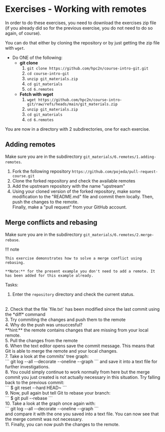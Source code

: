 # Exercises - Working with remotes 

In order to do these exercises, you need to download the exercises zip file (if you already did so for the previous exercise, you do not need to do so again, of course).

You can do that either by cloning the repository or by just getting the zip file with `wget`.

- Do ONE of the following:
    - **git clone**
        1. `git clone https://github.com/hpc2n/course-intro-git.git`
        2. `cd course-intro-git`
        3. `unzip git_materials.zip`
        4. `cd git_materials`
        5. `cd 6.remotes`
    - **Fetch with wget**
        1. `wget https://github.com/hpc2n/course-intro-git/raw/refs/heads/main/git_materials.zip`
        2. `unzip git_materials.zip`
        3. `cd git_materials`
        4. `cd 6.remotes`

You are now in a directory with 2 subdirectories, one for each exercise.

## Adding remotes

Make sure you are in the subdirectory `git_materials/6.remotes/1.adding-remotes`. 

1. Fork the following repository `https://github.com/pojeda/pull-request-course.git`<br>
2. Clone the forked repository and check the available remotes<br>
3. Add the upstream repository with the name "upstream"<br>
4. Using your cloned version of the forked repository, make some modification to the "README.md" file and commit them locally. Then, push the changes to the remote.<br>
Finally, make a "pull request" from your GitHub account.


## Merge conflicts and rebasing 

Make sure you are in the subdirectory `git_materials/6.remotes/2.merge-rebase`. 

!!! note 

    This exercise demonstrates how to solve a merge conflict using rebasing.

    **Note:** for the present example you don't need to add a remote. It has been added for this example already.

Tasks:

1. Enter the `repository` directory and check the current status.
<br>
2. Check that the file `file.txt` has been modified since the last commit
using the *diff* command
<br>
3. Try commiting the changes and push them to the remote
<br>
4. Why do the push was unsuccesful?
<br>
**hint:** the remote contains changes that are missing from your local
remote. 
<br>
5. Pull the changes from the remote
<br>
6. When the text editor opens save the commit message. This means that
Git is able to merge the remote and your local changes.
<br>
7. Take a look at the commits' tree graph:
<br>
```
git log --all --decorate --oneline --graph
```
and save it into a text file for further investigations.
<br>
8. You could simply continue to work normally from here but the merge commit you just created is not actually necessary in this situation. Try falling back to the previous commit:
<br>
```
$ git reset --hard HEAD~
```
<br>
9. Now, pull again but tell Git to rebase your branch:
<br>
```
$ git pull --rebase
```
<br>
10. Take a look at the graph once again with:
<br>
```
git log --all --decorate --oneline --graph
```
<br>
and compare it with the one you saved into a text file. 
You can now see that the merge commit was not necessary.
<br>
11. Finally, you can now push the changes to the remote.
<br>

